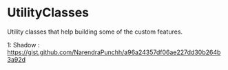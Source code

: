 # UtilityClasses
Utility classes that help building some of the custom features.

1: Shadow : https://gist.github.com/NarendraPunchh/a96a24357df06ae227dd30b264b3a92d
